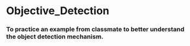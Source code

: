 # Objective_Detection
### To practice an example from classmate to better understand the object detection mechanism. 
